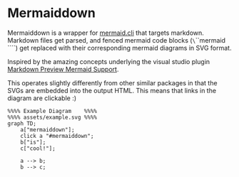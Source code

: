 # Mermaiddown
Mermaiddown is a wrapper for [mermaid.cli] that targets markdown. Markdown files get parsed, and fenced mermaid code blocks
(`\`\`\`mermaid \`\`\``) get replaced with their corresponding mermaid diagrams in SVG format.

Inspired by the amazing concepts underlying the visual studio plugin [Markdown Preview Mermaid Support].

This operates slightly differently from other similar packages in that the SVGs are embedded into the output
HTML. This means that links in the diagram are clickable :)

```mermaid
%%%% Example Diagram    %%%%
%%%% assets/example.svg %%%%
graph TD;
    a["mermaiddown"];
    click a "#mermaiddown";
    b["is"];
    c["cool!"];

    a --> b;
    b --> c;
```

[mermaid.cli]: https://npm.com/package/mermaid.cli
[Markdown Preview Mermaid Support]: https://marketplace.visualstudio.com/items?itemName=bierner.markdown-mermaid